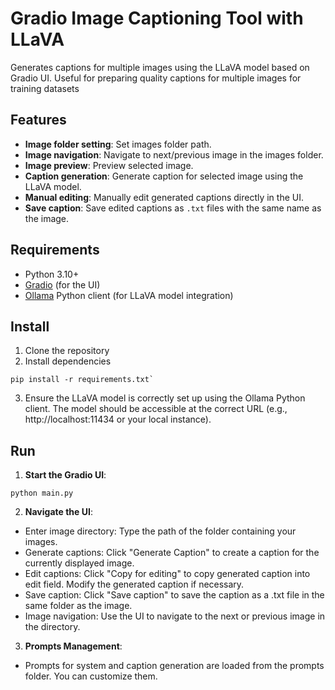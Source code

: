 # Gradio Image Captioning Tool with LLaVA

Generates captions for multiple images using the LLaVA model based on Gradio UI. Useful for preparing quality captions 
for multiple images for training datasets
## Features
- **Image folder setting**: Set images folder path.
- **Image navigation**: Navigate to next/previous image in the images folder.
- **Image preview**: Preview selected image.
- **Caption generation**: Generate caption for selected image using the LLaVA model.
- **Manual editing**: Manually edit generated captions directly in the UI.
- **Save caption**: Save edited captions as `.txt` files with the same name as the image.
## Requirements
- Python 3.10+
- [Gradio](https://gradio.app/) (for the UI)
- [Ollama](https://ollama.com/) Python client (for LLaVA model integration)
## Install
1. Clone the repository
2. Install dependencies
```
pip install -r requirements.txt`
```
3. Ensure the LLaVA model is correctly set up using the Ollama Python client. The model should be accessible at the 
correct URL (e.g., http://localhost:11434 or your local instance).
## Run
1. **Start the Gradio UI**:
```
python main.py
```
2. **Navigate the UI**:
- Enter image directory: Type the path of the folder containing your images.
- Generate captions: Click "Generate Caption" to create a caption for the currently displayed image.
- Edit captions: Click "Copy for editing" to copy generated caption into edit field. Modify the generated caption 
if necessary.
- Save caption: Click "Save caption" to save the caption as a .txt file in the same folder as the image.
- Image navigation: Use the UI to navigate to the next or previous image in the directory.

3. **Prompts Management**:
- Prompts for system and caption generation are loaded from the prompts folder. You can customize them.



